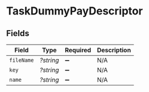 # TaskDummyPayDescriptor


## Fields

| Field              | Type               | Required           | Description        |
| ------------------ | ------------------ | ------------------ | ------------------ |
| `fileName`         | *?string*          | :heavy_minus_sign: | N/A                |
| `key`              | *?string*          | :heavy_minus_sign: | N/A                |
| `name`             | *?string*          | :heavy_minus_sign: | N/A                |
